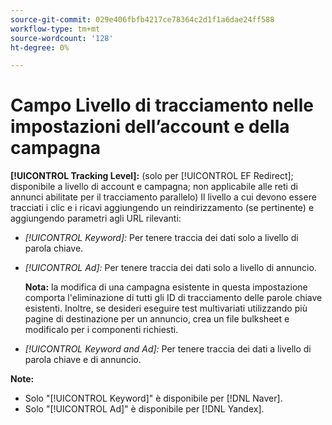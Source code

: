 ```yaml
---
source-git-commit: 029e406fbfb4217ce78364c2d1f1a6dae24ff588
workflow-type: tm+mt
source-wordcount: '128'
ht-degree: 0%

---
```

# Campo Livello di tracciamento nelle impostazioni dell’account e della campagna

**[!UICONTROL Tracking Level]:** (solo per [!UICONTROL EF Redirect]; disponibile a livello di account e campagna; non applicabile alle reti di annunci abilitate per il tracciamento parallelo) Il livello a cui devono essere tracciati i clic e i ricavi aggiungendo un reindirizzamento (se pertinente) e aggiungendo parametri agli URL rilevanti:

* *[!UICONTROL Keyword]:* Per tenere traccia dei dati solo a livello di parola chiave.

* *[!UICONTROL Ad]:* Per tenere traccia dei dati solo a livello di annuncio.

  **Nota:** la modifica di una campagna esistente in questa impostazione comporta l&#39;eliminazione di tutti gli ID di tracciamento delle parole chiave esistenti. Inoltre, se desideri eseguire test multivariati utilizzando più pagine di destinazione per un annuncio, crea un file bulksheet e modificalo per i componenti richiesti.

* *[!UICONTROL Keyword and Ad]:* Per tenere traccia dei dati a livello di parola chiave e di annuncio.

**Note:**

* Solo &quot;[!UICONTROL Keyword]&quot; è disponibile per [!DNL Naver].
* Solo &quot;[!UICONTROL Ad]&quot; è disponibile per [!DNL Yandex].
